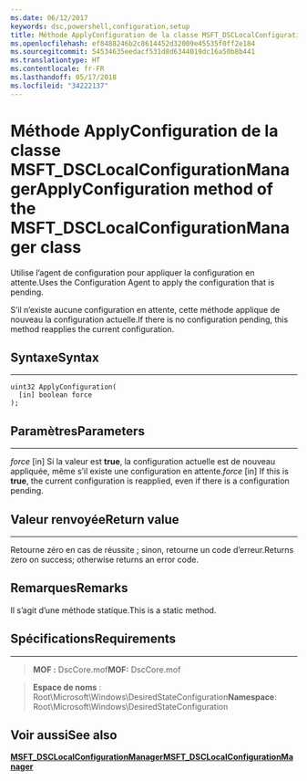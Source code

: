 ```yaml
---
ms.date: 06/12/2017
keywords: dsc,powershell,configuration,setup
title: Méthode ApplyConfiguration de la classe MSFT_DSCLocalConfigurationManager
ms.openlocfilehash: ef8488246b2c8614452d32009e45535f0ff2e184
ms.sourcegitcommit: 54534635eedacf531d8d6344019dc16a50b8b441
ms.translationtype: HT
ms.contentlocale: fr-FR
ms.lasthandoff: 05/17/2018
ms.locfileid: "34222137"
---
```

# <a name="applyconfiguration-method-of-the-msftdsclocalconfigurationmanager-class"></a><span data-ttu-id="1ed33-103">Méthode ApplyConfiguration de la classe MSFT_DSCLocalConfigurationManager</span><span class="sxs-lookup"><span data-stu-id="1ed33-103">ApplyConfiguration method of the MSFT_DSCLocalConfigurationManager class</span></span>

<span data-ttu-id="1ed33-104">Utilise l’agent de configuration pour appliquer la configuration en attente.</span><span class="sxs-lookup"><span data-stu-id="1ed33-104">Uses the Configuration Agent to apply the configuration that is pending.</span></span>

<span data-ttu-id="1ed33-105">S’il n’existe aucune configuration en attente, cette méthode applique de nouveau la configuration actuelle.</span><span class="sxs-lookup"><span data-stu-id="1ed33-105">If there is no configuration pending, this method reapplies the current configuration.</span></span>


## <a name="syntax"></a><span data-ttu-id="1ed33-106">Syntaxe</span><span class="sxs-lookup"><span data-stu-id="1ed33-106">Syntax</span></span>
------

```mof
uint32 ApplyConfiguration(
  [in] boolean force
);
```

## <a name="parameters"></a><span data-ttu-id="1ed33-107">Paramètres</span><span class="sxs-lookup"><span data-stu-id="1ed33-107">Parameters</span></span>
----------

<span data-ttu-id="1ed33-108">*force* \[in\] Si la valeur est **true**, la configuration actuelle est de nouveau appliquée, même s’il existe une configuration en attente.</span><span class="sxs-lookup"><span data-stu-id="1ed33-108">*force* \[in\] If this is **true**, the current configuration is reapplied, even if there is a configuration pending.</span></span>

## <a name="return-value"></a><span data-ttu-id="1ed33-109">Valeur renvoyée</span><span class="sxs-lookup"><span data-stu-id="1ed33-109">Return value</span></span>
------------

<span data-ttu-id="1ed33-110">Retourne zéro en cas de réussite ; sinon, retourne un code d’erreur.</span><span class="sxs-lookup"><span data-stu-id="1ed33-110">Returns zero on success; otherwise returns an error code.</span></span>

## <a name="remarks"></a><span data-ttu-id="1ed33-111">Remarques</span><span class="sxs-lookup"><span data-stu-id="1ed33-111">Remarks</span></span>

<span data-ttu-id="1ed33-112">Il s’agit d’une méthode statique.</span><span class="sxs-lookup"><span data-stu-id="1ed33-112">This is a static method.</span></span>

## <a name="requirements"></a><span data-ttu-id="1ed33-113">Spécifications</span><span class="sxs-lookup"><span data-stu-id="1ed33-113">Requirements</span></span>
------------
><span data-ttu-id="1ed33-114">**MOF :** DscCore.mof</span><span class="sxs-lookup"><span data-stu-id="1ed33-114">**MOF:** DscCore.mof</span></span>

><span data-ttu-id="1ed33-115">**Espace de noms** : Root\Microsoft\Windows\DesiredStateConfiguration</span><span class="sxs-lookup"><span data-stu-id="1ed33-115">**Namespace**: Root\Microsoft\Windows\DesiredStateConfiguration</span></span>


## <a name="see-also"></a><span data-ttu-id="1ed33-116">Voir aussi</span><span class="sxs-lookup"><span data-stu-id="1ed33-116">See also</span></span>


[<span data-ttu-id="1ed33-117">**MSFT_DSCLocalConfigurationManager**</span><span class="sxs-lookup"><span data-stu-id="1ed33-117">**MSFT_DSCLocalConfigurationManager**</span></span>](msft-dsclocalconfigurationmanager.md)